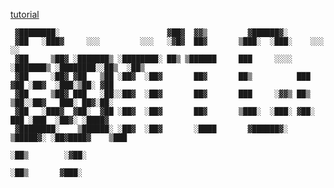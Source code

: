 [tutorial](https://www.youtube.com/watch?v=dQw4w9WgXcQ)                                                                                                  
                                                                                                    
                                                                                                   
                                                                                                    
                                                                                                    
     ▓████████░                        ▓██▓  ▓▓▒         ▓██████▓░                                  
     ▓██   ░███▓     ░░░         ░░░   ░▓█▓  ██▓       ▒███░  ░███░    ░░░         ░░               
     ▓██     ▒██▓ ░███████▒ ░████████░ ██▒ ▒██████     ███     ░░░░ ░███████▒ ░████████░░██▒  ░██▒  
     ▓██     ░██▓ ▓██   ▒██ ░██▓  ░██▓       ██▓       ██▒          ███   ▓██ ░██▓  ░███░▒██░ ▓██   
     ▓██     ▒██▓ ███   ░██░░██▓  ░██▓       ██▓       ███     ░▓▓▒ ██▒   ▒██░░██▓   ███░ ██▓░██░   
     ▓██   ░███▓  ▓██░  ▓██ ░██▓  ░██▓       ██▓       ▒███░  ░███░ ▓██░  ███ ░███  ░██▓░ ░████▓    
     ▓████████░    ▒██████░ ░██▓  ░██▓       ░████       ▓██████▓░   ▒█████▓░ ░██▓████▓    ▒███     
                                                                              ░██▒        ░▓██░     
                                                                              ░██▒       ▓███░      


